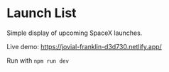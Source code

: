 # Launch List

Simple display of upcoming SpaceX launches.

Live demo: https://jovial-franklin-d3d730.netlify.app/

Run with
`npm run dev`
